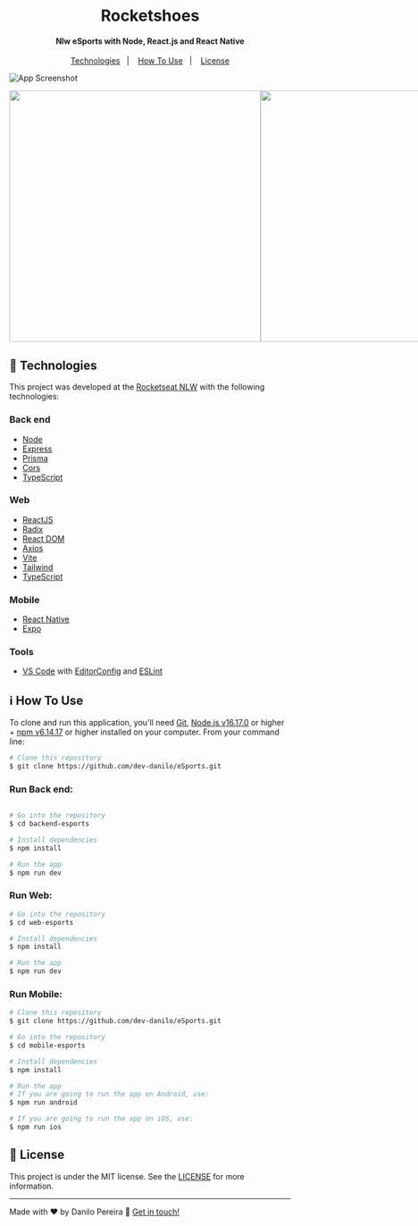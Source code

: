 <h1 align="center">
    <br>
    Rocketshoes
</h1>

<h4 align="center">
  Nlw eSports with Node, React.js and React Native
</h4>


<p align="center">
  <a href="#rocket-technologies">Technologies</a>&nbsp;&nbsp;&nbsp;|&nbsp;&nbsp;&nbsp;
  <a href="#information_source-how-to-use">How To Use</a>&nbsp;&nbsp;&nbsp;|&nbsp;&nbsp;&nbsp;
  <a href="#memo-license">License</a>
</p>

![App Screenshot](https://github.com/dev-danilo/eSports/blob/main/mobile.gif)
<div style="display: flex;">
<img alt="" src="https://res.cloudinary.com/dlyrhrfc7/image/upload/v1663593356/readme%20repos/eSports/screen1_tpqjz0.png" height="450" >
<img alt="" src="https://res.cloudinary.com/dlyrhrfc7/image/upload/v1663593355/readme%20repos/eSports/screen2_dw3zg7.png" height="450" >
<img alt="" src="https://res.cloudinary.com/dlyrhrfc7/image/upload/v1663593355/readme%20repos/eSports/screen3_d1rq2h.png" height="450" >
<img alt="" src="https://res.cloudinary.com/dlyrhrfc7/image/upload/v1663594410/readme%20repos/eSports/Screen_Shot_2022-09-19_at_10.33.21_nrywao.png" height="450" >
</div>
<!-- 
 
<!-- <p align="center">
  <a href="https://dpshoes.netlify.app/" target="_blank">
    <img alt="Demo on Netlify" src="https://res.cloudinary.com/danilopereira/image/upload/v1582659473/Rocketshoes/demoNetlifyy.png">
  </a>
</p> -->

## :rocket: Technologies

This project was developed at the [Rocketseat NLW](https://rocketseat.com.br/) with the following technologies:

### Back end
- [Node](https://nodejs.org)
- [Express](https://expressjs.com/)
- [Prisma](https://www.prisma.io/)
- [Cors](https://www.npmjs.com/package/cors)
- [TypeScript](https://www.typescriptlang.org/)


### Web
-  [ReactJS](https://reactjs.org/)
-  [Radix](https://www.radix-ui.com/)
-  [React DOM](https://pt-br.reactjs.org/docs/react-dom.html)
-  [Axios](https://axios-http.com/ptbr/docs/intro)
-  [Vite](https://vitejs.dev/)
-  [Tailwind](https://tailwindcss.com/)
-  [TypeScript](https://www.typescriptlang.org/)

### Mobile
-  [React Native](https://reactnative.dev/)
-  [Expo](https://expo.dev)

### Tools
-  [VS Code][vc] with [EditorConfig][vceditconfig] and [ESLint][vceslint]


<!-- -  [Redux](https://redux.js.org/)
-  [React Router v6](https://github.com/ReactTraining/react-router)
-  [Axios](https://github.com/axios/axios)
-  [History](https://www.npmjs.com/package/history)
-  [Immer](https://github.com/immerjs/immer)
-  [Polished](https://polished.js.org/)
-  [React-Toastify](https://fkhadra.github.io/react-toastify/)
-  [styled-components](https://www.styled-components.com/)
-  [React-Icons](https://react-icons.netlify.com/)
-  [react-loading-skeleton](https://github.com/dvtng/react-loading-skeleton)
-  [react-loader-spinner](https://github.com/mhnpd/react-loader-spinner)
-  [json-server](https://github.com/typicode/json-server)
-  [Reactotron](https://infinite.red/reactotron) -->


## :information_source: How To Use

To clone and run this application, you'll need [Git](https://git-scm.com), [Node.js v16.17.0](nodejs) or higher + [npm v6.14.17][npm] or higher installed on your computer. From your command line:

```bash
# Clone this repository
$ git clone https://github.com/dev-danilo/eSports.git
```

### Run Back end:

```bash

# Go into the repository
$ cd backend-esports

# Install dependencies
$ npm install

# Run the app
$ npm run dev
```

### Run Web:

```bash
# Go into the repository
$ cd web-esports

# Install dependencies
$ npm install

# Run the app
$ npm run dev
```

### Run Mobile:

```bash
# Clone this repository
$ git clone https://github.com/dev-danilo/eSports.git

# Go into the repository
$ cd mobile-esports

# Install dependencies
$ npm install

# Run the app 
# If you are going to run the app on Android, use:
$ npm run android

# If you are going to run the app on iOS, use:
$ npm run ios
```


## :memo: License
This project is under the MIT license. See the [LICENSE](https://github.com/dev-danilo/eSports/blob/main/LICENSE) for more information.

---

Made with ♥ by Danilo Pereira :wave: [Get in touch!](https://www.linkedin.com/in/danilopx/)

[nodejs]: https://nodejs.org/
[npm]: https://www.npmjs.com/
[vc]: https://code.visualstudio.com/
[vceditconfig]: https://marketplace.visualstudio.com/items?itemName=EditorConfig.EditorConfig
[vceslint]: https://marketplace.visualstudio.com/items?itemName=dbaeumer.vscode-eslint
